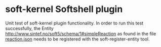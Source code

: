 # soft-kernel Softshell plugin

Unit test of soft-kernel plugin functionality. In order to run this test successfully, the Entity http://www.sintef.no/soft5/schema/1#simpleReaction as found in the file [reaction.json](./reaction.json) needs to be registered with the soft-register-entity tool.
